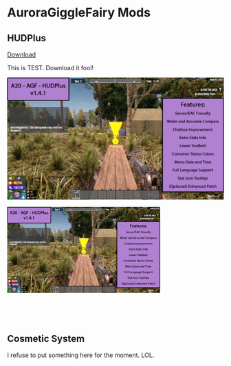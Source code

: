 # AuroraGiggleFairy Mods
## HUDPlus 
[Download](https://github.com/AuroraGiggleFairy/AuroraGiggleFairy.github.io/blob/main/AGF-A20HUDPlus1.4.1.zip)

This is TEST. Download it fool!

![](https://raw.githubusercontent.com/AuroraGiggleFairy/AGF-Mod-Files/main/AGF-HUDPlusv1.4.1-Part1.png)

<img src="https://raw.githubusercontent.com/AuroraGiggleFairy/AGF-Mod-Files/main/AGF-HUDPlusv1.4.1-Part1.png" height="200"/>  
<p>&nbsp;</p>
<p>&nbsp;</p>

## Cosmetic System
I refuse to put something here for the moment. LOL.
